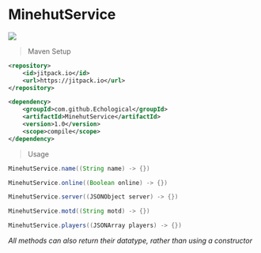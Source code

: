 # MinehutService

[![](https://jitpack.io/v/Echological/MinehutService.svg)](https://jitpack.io/#Echological/MinehutService)

> Maven Setup
```xml
<repository>
    <id>jitpack.io</id>
    <url>https://jitpack.io</url>
</repository>
```

```xml
<dependency>
    <groupId>com.github.Echological</groupId>
    <artifactId>MinehutService</artifactId>
    <version>1.0</version>
    <scope>compile</scope>
</dependency>
```

> Usage
```java
MinehutService.name((String name) -> {})
```

```java
MinehutService.online((Boolean online) -> {})
```

```java
MinehutService.server((JSONObject server) -> {})
```

```java
MinehutService.motd((String motd) -> {})
```

```java
MinehutService.players((JSONArray players) -> {})
```
*All methods can also return their datatype, rather than using a constructor*